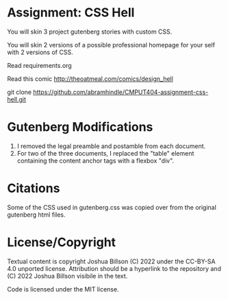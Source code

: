 # Assignment: CSS Hell

You will skin 3 project gutenberg stories with custom CSS.

You will skin 2 versions of a possible professional homepage for your
self with 2 versions of CSS.

Read requirements.org

Read this comic http://theoatmeal.com/comics/design_hell

git clone https://github.com/abramhindle/CMPUT404-assignment-css-hell.git

# Gutenberg Modifications

1) I removed the legal preamble and postamble from each document.  
2) For two of the three documents, I replaced the "table" element containing the content anchor tags with a flexbox "div".

# Citations

Some of the CSS used in gutenberg.css was copied over from the original gutenberg html files.

# License/Copyright

Textual content is copyright Joshua Billson (C) 2022 under the CC-BY-SA 4.0 unported license. Attribution should be a hyperlink to the repository and (C) 2022 Joshua Billson visibile in the text.

Code is licensed under the MIT license.
